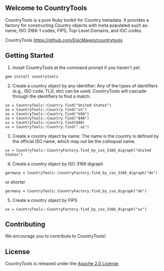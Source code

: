 ## Welcome to CountryTools

CountryTools is a _pure_ Ruby toolkit for Country metadata. It provides a factory for constructing Country objects with meta populated such as: name, ISO 3166-1 codes, FIPS, Top-Level Domains, and IOC codes.

CountryTools
https://github.com/EpicMaven/countrytools

## Getting Started

1. Install CountryTools at the command prompt if you haven't yet:

```
gem install countrytools
```

2. Create a country object by any identifier:
   Any of the types of identifiers (e.g., ISO code, TLD, etc) can be used.
   CountryTools will cascade through the identifiers to find a match.

```
us = CountryTools::Country.find("United States")
us = CountryTools::Country.find("us")
us = CountryTools::Country.find("USA")
us = CountryTools::Country.find("840")
us = CountryTools::Country.find(840)
us = CountryTools::Country.find(".us")
```

3. Create a country object by name:
   The name is the country is defined by the official ISO name, which may not be
   the colloquial name.

```
us = CountryTools::CountryFactory.find_by_iso_3166_digraph("United States")
```

4. Create a country object by ISO 3166 digraph

```
germany = CountryTools::CountryFactory.find_by_iso_3166_digraph("de")
```

  or shorter

```
germany = CountryTools::CountryFactory.find_by_iso_digraph("de")
```

5. Create a country object by FIPS

```
us = CountryTools::CountryFactory.find_by_iso_3166_digraph("us")
```

## Contributing

We encourage you to contribute to CountryTools!

## License

CountryTools is released under the [Apache 2.0 License](https://www.apache.org/licenses/LICENSE-2.0.txt).
